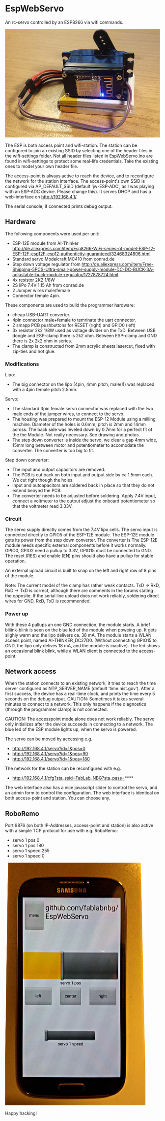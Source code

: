 # EspWebServo
An rc-servo controlled by an ESP8266 via wifi commands.

[![Servo and LiPo](https://raw.githubusercontent.com/fablabnbg/EspWebServo/master/photos/20160105_153520.jpg)](https://github.com/fablabnbg/EspWebServo/tree/master/photos)


The ESP is both access point and wifi-station. The station can be configured to join an existing SSID by selecting one of the header files in the wifi-settings folder. Not all header files listed in EspWebServo.ino are found in wifi-settings to protect some real-life credentials. Take the existing ones to model your own header file.

The access-point is always active to reach the device, and to reconfigure the network for the station interface.
The access-point's own SSID is configured via AP_DEFAULT_SSID (default 'jw-ESP-ADC', as I was playing with an ESP-ADC device. Please change this). It serves DHCP and has a web-interface on http://192.168.4.1/

The serial console, if connected prints debug output.

## Hardware

The following components were used per unit:

* ESP-12E module from AI-Thinker http://de.aliexpress.com/item/Esp8266-WiFi-series-of-model-ESP-12-ESP-12F-esp12F-esp12-authenticity-guaranteed/32468324806.html
* Standard servo Modelcraft MC410 from conrad.de
* Step down voltage regulator from http://de.aliexpress.com/item/Free-Shipping-5PCS-Ultra-small-power-supply-module-DC-DC-BUCK-3A-adjustable-buck-module-regulator/1727878724.html
* 4x resistor 2K2 1/8W
* 2S liPo 7.4V 1.15 Ah from conrad.de
* 2 Jumper wires male/female
* Connector female 4pin.

These components are used to build the programmer hardware:

* cheap USB-UART converter.
* 4pin connector male+female to temrinate the uart connector.
* 2 smapp PCB pushbuttons for RESET (right) and GPIO0 (left)
* 3x resistor 2k2 1/8W used as voltage divider on the TxD.
  Between USB dongle and ESP-clamp there is 2k2 ohm.
  Between ESP-clamp and GND there is 2x 2k2 ohm in series.
* The clamp is constructed from 2mm acrylic sheets lasercut,
  fixed with zip-ties and hot glue.


### Modifications

Lipo:

* The big connector on the lipo (4pin, 4mm pitch, male(!)) was replaced with a 4pin female pitch 2.5mm.

Servo: 

* The standard 3pin female servo connector was replaced with the two male ends of the jumper wires, to connect to the servo.
* The housing was prepared to mount the ESP-12 Module using a milling machine. Diameter of the holes is 0.6mm, pitch is 2mm and 14mm across. The back side was leveled down by 0.7mm for a perfect fit of the the Module. Not really necessary.  See drawing and photos.
* The step down converter is inside the servo, we clear a gap 4mm wide, 15mm long between motor and potentiometer to accomodate the converter. The converter is too big to fit.

Step down converter:
* The input and output capacitors are removed. 
* The PCB is cut back on both input and output side by ca 1.5mm each. We cut right though the holes.
* input and outcapacitors are soldered back in place so that they do not extend beoynd the PCB.
* The converter needs to be adjusted before soldering. Apply 7.4V input, connect a voltmeter to the output
adjust the onboard potentiometer so that the voltmeter read 3.33V.

### Circuit

The servo supply directly comes from the 7.4V lipo cells. The servo input is
connected directly to GPIO5 of the ESP-12E module. The ESP-12E module gets its
power from the step down converter. The converter is The ESP-12E module needs
specific external components before it works normally. GPIO0, GPIO2 need a
pullup to 3.3V, GPIO15 must be connected to GND. The reset (RES) and enable (EN) pins should also have a 
pullup for stable operation. 

An external upload circuit is built to snap on the left and right row of 8 pins of the module.

Note: The current model of the clamp has rather weak contacts.
TxD -> RxD, RxD -> TxD is correct, although there are comments in the forums stating the opposite.
If the serial line upload does not work reliably, soldering direct wires for GND, RxD, TxD is recommended.

### Power up
With these 4 pullups an one GND connection, the module starts. A brief bliiink-blink 
is seen on the blue led of the module when poweing up.  It gets slighly warm and the lipo
delivers ca. 38 mA. The module starts a WLAN access point, named
AI-THINKER_DC27D0. (Without connecting GPIO15 to GND, the lipo only delives
18 mA, and the module is inactive).
The led shows an occasional blink blink, while a WLAN client is connected to the access-point.


## Network access
When the station connects to an existing network, it tries to reach the time server configured as NTP_SERVER_NAME (default 'time.nist.gov'). After a first success, the device has a real-time clock, and prints the time every 5 seconds on the debug output.
CAUTION: Sometimes it takes several minutes to connect to a network. This only happens if the diagnostics (through the programmer clamp) is not connected.

CAUTION: The accesspoint mode alone does not work reliably. The servo only initializes after the device succeeds in connecting to a network. The blue led of the ESP module lights up, when the servo is powered.

The servo can be moved by accessing e.g.

* http://192.168.4.1/servo?id=1&pos=0
* http://192.168.4.1/servo?id=1&pos=90
* http://192.168.4.1/servo?id=1&pos=180

The network for the station can be reconfigured with e.g.

* http://192.168.4.1/cfg?sta_ssid=FabLab_NBG?sta_pass=****

The web interface also has a nice javascript slider to control the servo, and an admin form to control the configuration.
The web interface is identical on both access-point and station. You can choose any.

## RoboRemo

Port 9876 (on both IP-Addresses, access-point and station) is also active with a simple TCP protocol for use with e.g. RoboRemo:

 *   servo 1 pos 0
 *   servo 1 pos 180
 *   servo 1 speed 255
 *   servo 1 speed 0

[![RoboRemo Screenshot](https://raw.githubusercontent.com/fablabnbg/EspWebServo/master/photos/20151228_183452.jpg)](https://github.com/fablabnbg/EspWebServo/tree/master/photos)


Happy hacking!
